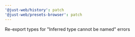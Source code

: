 ```yaml
---
'@just-web/history': patch
'@just-web/presets-browser': patch
---
```


Re-export types for "Inferred type cannot be named" errors
